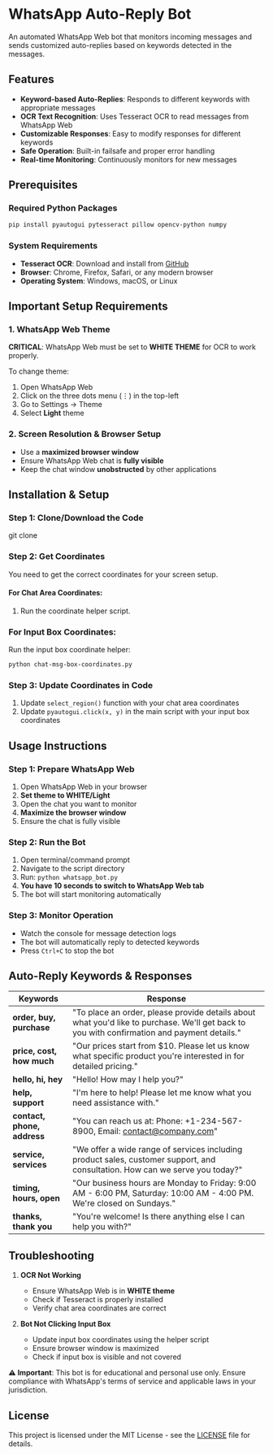 # WhatsApp Auto-Reply Bot

An automated WhatsApp Web bot that monitors incoming messages and sends customized auto-replies based on keywords detected in the messages.

## Features

- **Keyword-based Auto-Replies**: Responds to different keywords with appropriate messages
- **OCR Text Recognition**: Uses Tesseract OCR to read messages from WhatsApp Web
- **Customizable Responses**: Easy to modify responses for different keywords
- **Safe Operation**: Built-in failsafe and proper error handling
- **Real-time Monitoring**: Continuously monitors for new messages

## Prerequisites

### Required Python Packages
```bash
pip install pyautogui pytesseract pillow opencv-python numpy
```

### System Requirements
- **Tesseract OCR**: Download and install from [GitHub](https://github.com/tesseract-ocr/tesseract)
- **Browser**: Chrome, Firefox, Safari, or any modern browser
- **Operating System**: Windows, macOS, or Linux

## Important Setup Requirements

### 1. WhatsApp Web Theme
**CRITICAL**: WhatsApp Web must be set to **WHITE THEME** for OCR to work properly.

To change theme:
1. Open WhatsApp Web
2. Click on the three dots menu (⋮) in the top-left
3. Go to Settings → Theme
4. Select **Light** theme

### 2. Screen Resolution & Browser Setup
- Use a **maximized browser window**
- Ensure WhatsApp Web chat is **fully visible**
- Keep the chat window **unobstructed** by other applications

## Installation & Setup

### Step 1: Clone/Download the Code
git clone

### Step 2: Get Coordinates
You need to get the correct coordinates for your screen setup.

#### For Chat Area Coordinates:
1. Run the coordinate helper script.


### For Input Box Coordinates:
Run the input box coordinate helper:
```bash
python chat-msg-box-coordinates.py
```

### Step 3: Update Coordinates in Code
1. Update `select_region()` function with your chat area coordinates
2. Update `pyautogui.click(x, y)` in the main script with your input box coordinates

## Usage Instructions

### Step 1: Prepare WhatsApp Web
1. Open WhatsApp Web in your browser
2. **Set theme to WHITE/Light**
3. Open the chat you want to monitor
4. **Maximize the browser window**
5. Ensure the chat is fully visible

### Step 2: Run the Bot
1. Open terminal/command prompt
2. Navigate to the script directory
3. Run: `python whatsapp_bot.py`
4. **You have 10 seconds to switch to WhatsApp Web tab**
5. The bot will start monitoring automatically

### Step 3: Monitor Operation
- Watch the console for message detection logs
- The bot will automatically reply to detected keywords
- Press `Ctrl+C` to stop the bot

## Auto-Reply Keywords & Responses

| Keywords | Response |
|----------|----------|
| **order, buy, purchase** | "To place an order, please provide details about what you'd like to purchase. We'll get back to you with confirmation and payment details." |
| **price, cost, how much** | "Our prices start from $10. Please let us know what specific product you're interested in for detailed pricing." |
| **hello, hi, hey** | "Hello! How may I help you?" |
| **help, support** | "I'm here to help! Please let me know what you need assistance with." |
| **contact, phone, address** | "You can reach us at: Phone: +1-234-567-8900, Email: contact@company.com" |
| **service, services** | "We offer a wide range of services including product sales, customer support, and consultation. How can we serve you today?" |
| **timing, hours, open** | "Our business hours are Monday to Friday: 9:00 AM - 6:00 PM, Saturday: 10:00 AM - 4:00 PM. We're closed on Sundays." |
| **thanks, thank you** | "You're welcome! Is there anything else I can help you with?" |


## Troubleshooting

1. **OCR Not Working**
   - Ensure WhatsApp Web is in **WHITE theme**
   - Check if Tesseract is properly installed
   - Verify chat area coordinates are correct

2. **Bot Not Clicking Input Box**
   - Update input box coordinates using the helper script
   - Ensure browser window is maximized
   - Check if input box is visible and not covered


**⚠️ Important**: This bot is for educational and personal use only. Ensure compliance with WhatsApp's terms of service and applicable laws in your jurisdiction.

## License

This project is licensed under the MIT License - see the [LICENSE](LICENSE) file for details.
